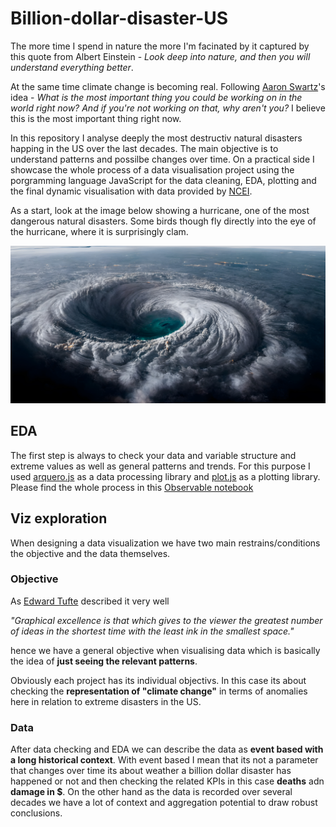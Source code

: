 # Billion-dollar-disaster-US

The more time I spend in nature the more I'm facinated by it captured by this quote from Albert Einstein -  *Look deep into nature, and then you will understand everything better*. 

At the same time climate change is becoming real. Following [Aaron Swartz](https://en.wikipedia.org/wiki/Aaron_Swartz)'s idea - *What is the most important thing you could be working on in the world right now? And if you're not working on that, why aren't you?* I believe this is the  most important thing right now.  

In this repository I analyse deeply the most destructiv natural disasters happing in the US over the last decades. The main objective is to understand patterns and possilbe changes over time. On a practical side I showcase  the whole process of a data visualisation project using the porgramming language JavaScript for the data cleaning, EDA, plotting and the final dynamic visualisation with data provided by [NCEI](https://www.ncei.noaa.gov/access/billions/events/US/1980-2023?disasters[]=all-disasters). 

As a start, look at the image below showing a hurricane, one of the most dangerous natural disasters. Some birds though fly directly into the eye of the hurricane, where it is surprisingly clam. 

![One of nature's biggest force: hurricanes](images/hurricane.png)

## EDA

The first step is always to check your data and variable structure and extreme values as well as general patterns and trends. For this purpose I used [arquero.js](https://uwdata.github.io/arquero/)  as a data processing library and [plot.js](https://observablehq.com/plot/) 
 as a plotting library. Please find the whole process in this [Observable notebook](https://observablehq.com/@sandraviz/billion-dollar-disasters-arquero-js-plot-js?collection=@sandraviz/billion-dollar-disaster) 

 ## Viz exploration

 When designing a data visualization we have two main restrains/conditions the objective and the data themselves. 

 ### Objective 

 As [Edward Tufte](https://de.wikipedia.org/wiki/Edward_Tufte) described it very well 

 *"Graphical excellence is that which gives to the viewer the greatest number of ideas in the shortest time with the least ink in the smallest space."*

 hence we have a general objective when visualising data which is basically the idea of **just seeing the relevant patterns**. 

 Obviously each project has its individual objectivs. In this case its about checking the **representation of "climate change"** in terms of anomalies here in relation to extreme disasters in the US. 

 ### Data 

After data checking and EDA we can describe the data as **event based with a long historical context**. With event based I mean that its not a parameter that changes over time its about weather a billion dollar disaster has happened or not and then checking the related KPIs in this case **deaths** adn **damage in $**. On the other hand as the data is recorded over several decades we have a lot of context and aggregation potential to draw robust conclusions. 






